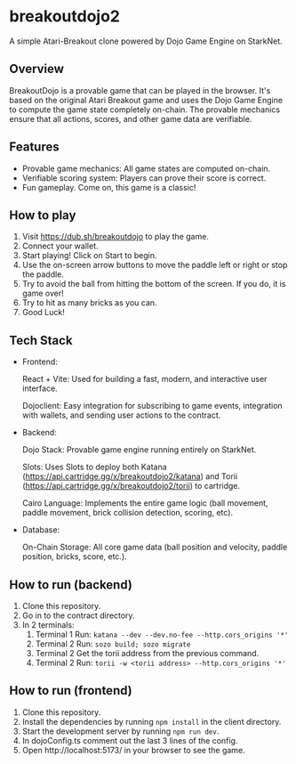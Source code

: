 # breakoutdojo2
A simple Atari-Breakout clone powered by Dojo Game Engine on StarkNet.

## Overview
BreakoutDojo is a provable game that can be played in the browser. It's based on the original Atari Breakout game and uses the Dojo Game Engine to compute the game state completely on-chain. The provable mechanics ensure that all actions, scores, and other game data are verifiable.

## Features
- Provable game mechanics: All game states are computed on-chain.
- Verifiable scoring system: Players can prove their score is correct.
- Fun gameplay. Come on, this game is a classic!

## How to play
1. Visit https://dub.sh/breakoutdojo to play the game.
2. Connect your wallet.
3. Start playing! Click on Start to begin.
4. Use the on-screen arrow buttons to move the paddle left or right or stop the paddle.
5. Try to avoid the ball from hitting the bottom of the screen. If you do, it is game over!
6. Try to hit as many bricks as you can.
7. Good Luck!


## Tech Stack

- Frontend:
    
    React + Vite: Used for building a fast, modern, and interactive user interface.
    
    Dojoclient: Easy integration for subscribing to game events, integration with wallets, and sending user actions to the contract.
    
- Backend:
    
    Dojo Stack: Provable game engine running entirely on StarkNet.

    Slots: Uses Slots to deploy both Katana (https://api.cartridge.gg/x/breakoutdojo2/katana) and Torii (https://api.cartridge.gg/x/breakoutdojo2/torii) to cartridge. 
    
    Cairo Language: Implements the entire game logic (ball movement, paddle movement, brick collision detection, scoring, etc).
    
- Database:
    
    On-Chain Storage: All core game data (ball position and velocity, paddle position, bricks, score, etc.).

## How to run (backend)
1. Clone this repository.
2. Go in to the contract directory.
3. In 2 terminals:
    1. Terminal 1 Run: `katana --dev --dev.no-fee --http.cors_origins '*'`
    2. Terminal 2 Run: `sozo build; sozo migrate`
    3. Terminal 2 Get the torii address from the previous command. 
    4. Terminal 2 Run: `torii -w <torii address> --http.cors_origins '*'`


## How to run (frontend)

1. Clone this repository.
2. Install the dependencies by running `npm install` in the client directory.
3. Start the development server by running `npm run dev`.
4. In dojoConfig.ts comment out the last 3 lines of the config.
5. Open http://localhost:5173/ in your browser to see the game.
